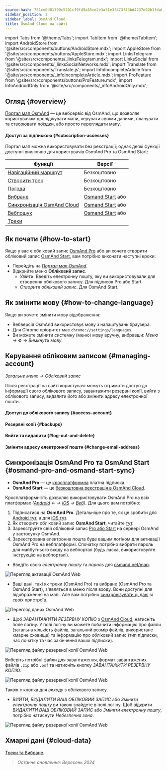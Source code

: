 ```yaml
---
source-hash: 751ce0d01399c5201cf9fd9a85ce2e3a31e3f473f43bd4237e02b1fda097d4dd
sidebar_position: 2
sidebar_label: OsmAnd Cloud
title: OsmAnd Cloud на сайті
---
```

import Tabs from '@theme/Tabs';
import TabItem from '@theme/TabItem';
import AndroidStore from '@site/src/components/buttons/AndroidStore.mdx';
import AppleStore from '@site/src/components/buttons/AppleStore.mdx';
import LinksTelegram from '@site/src/components/_linksTelegram.mdx';
import LinksSocial from '@site/src/components/_linksSocialNetworks.mdx';
import Translate from '@site/src/components/Translate.js';
import InfoIncompleteArticle from '@site/src/components/_infoIncompleteArticle.mdx';
import ProFeature from '@site/src/components/buttons/ProFeature.mdx';
import InfoAndroidOnly from '@site/src/components/_infoAndroidOnly.mdx';


<InfoIncompleteArticle/>

## Огляд {#overview}

[Портал мап OsmAnd](https://osmand.net/map) — це вебсервіс від OsmAnd, що дозволяє користувачам досліджувати мапи, керувати своїми даними, планувати та створювати поїздки, або просто переглядати мапу.

#### Доступ за підпискою {#subscription-accesses}

Портал мап можна використовувати без реєстрації; однак деякі функції доступні виключно для користувачів OsmAnd Pro та OsmAnd Start:

| Функції | Версії |
|--- |--- |
| [Навігаційний маршрут](./planner.md) | Безкоштовно |
| [Створити трек](./planner.md) | Безкоштовно |
| [Погода](./web-map.md) | Безкоштовно |
| [Вибране](./web-map.md) | [Osmand Start](https://osmand.net/blog/start) або <ProFeature/> |
| [Синхронізація OsmAnd Cloud](./web-cloud.md) | [Osmand Start](https://osmand.net/blog/start) або <ProFeature/> |
| [Вебпошук](./web-search.md)|[Osmand Start](https://osmand.net/blog/start) або <ProFeature/>|
| [Треки](./web-map.md) | <ProFeature/> |


## Як почати {#how-to-start}

Якщо у вас є обліковий запис [OsmAnd Pro](../personal/osmand-cloud.md#login) або ви хочете створити обліковий запис [OsmAnd Start](../personal/osmand-cloud.md#osmand-start), вам потрібно виконати наступні кроки:

- Перейдіть на [*Портал мап OsmAnd*](https://osmand.net/map).
- Відкрийте меню **Обліковий запис**.
  - *Увійти*. Введіть електронну пошту, яку ви використовували для створення облікового запису. Для підписок Pro або Start.
  - *Створити обліковий запис*. Для OsmAnd Start.


## Як змінити мову {#how-to-change-language}

Якщо ви хочете змінити мову відображення:

- Вебверсія OsmAnd використовує мову з налаштувань браузера.
- Для Chrome пріоритет має `chrome://settings/languages`.
- Ви можете змінити системну (меню) мову вручну, вибравши:
    *Меню →* ⚙ *→ Вимкнути мову*.


## Керування обліковим записом {#managing-account}

*Загальне меню → Обліковий запис*

Після реєстрації на сайті користувачі можуть отримати доступ до інформації свого облікового запису, завантажити резервні копії, вийти з облікового запису, видалити його або змінити адресу електронної пошти.

#### Доступ до облікового запису {#access-account}

#### Резервні копії {#backups}

#### Вийти та видалити {#log-out-and-delete}

#### Змінити адресу електронної пошти {#change-email-address}


## Синхронізація OsmAnd Pro та OsmAnd Start {#osmand-pro-and-osmand-start-sync}

- **OsmAnd Pro** — це [кросплатформна](../troubleshooting/setup.md#cross-platform) платна підписка.
- **OsmAnd Start** — це [безкоштовна реєстрація в OsmAnd Cloud](https://osmand.net/blog/start).

Кросплатформність дозволяє використовувати OsmAnd Pro на всіх платформах *([Android](../purchases/android.md) ← → [iOS](../purchases/ios.md) → [Веб](https://www.osmand.net/map))*. Для цього вам потрібно:

1. Підписатися на **OsmAnd Pro**. Детальніше про те, як це зробити для [Android тут](../purchases/android.md#how-to-buy), а для [iOS тут](../purchases/ios.md#how-to-buy).
2. Як створити обліковий запис **OsmAnd Start**, читайте [тут](https://osmand.net/blog/start#how-to-create-an-account).
3. Зареєструйте свій обліковий запис [Pro або Start](../troubleshooting/setup.md#cross-platform) на сервері OsmAnd у застосунку OsmAnd.
4. Зареєстрована електронна пошта буде вашим логіном для активації OsmAnd Pro на вебплатформі. Спочатку потрібно вибрати пароль для майбутнього входу на вебпортал (будь ласка, використовуйте інструкцію на вебпорталі).

- Введіть свою *електронну пошту* та *пароль* для [osmand.net/map](https://osmand.net/map/).

![Перегляд активації OsmAnd Web](@site/static/img/web/web_pro_activation.png)

- Ваші дані, такі як треки (OsmAnd Pro) та вибране (OsmAnd Pro та OsmAnd Start), з'являться в меню після входу. Вони доступні для відображення на мапі. Але вам потрібно [синхронізувати ці дані](https://osmand.net/docs/user/personal/osmand-cloud#last-sync) зі своїх пристроїв.

![Перегляд даних OsmAnd Web](@site/static/img/web/web_data.png)

- Щоб *ЗАВАНТАЖИТИ РЕЗЕРВНУ КОПІЮ* з [OsmAnd Cloud](https://osmand.net/docs/user/personal/osmand-cloud), натисніть поле логіну. У полі логіну ви можете побачити інформацію про файли (загальна кількість файлів, загальний розмір файлів, використане хмарне сховище) та інформацію про обліковий запис (тип підписки, час початку та час закінчення вашої підписки).

![Перегляд файлу резервної копії OsmAnd Web](@site/static/img/web/web_backup_file.png)

Виберіть потрібні файли для завантаження, формат завантажених файлів `.zip` або `.osf` та натисніть кнопку *ЗАВАНТАЖИТИ РЕЗЕРВНУ КОПІЮ*:

![Перегляд файлу резервної копії OsmAnd Web](@site/static/img/web/web_backup_file_1.png)

Також є кнопка для *виходу* з облікового запису.

- *ВИЙТИ*, *ВИДАЛИТИ ВАШ ОБЛІКОВИЙ ЗАПИС* або *Змінити електронну пошту* ви також знайдете в полі логіну. Щоб відкрити *ВИДАЛИТИ ВАШ ОБЛІКОВИЙ ЗАПИС* або *Змінити електронну пошту*, потрібно натиснути *Небезпечна зона*.

![Перегляд файлу резервної копії OsmAnd Web](@site/static/img/web/web_backup_file_2.png)


## Хмарні дані {#cloud-data}

[Треки та Вибране](web-map.md#tracks).
<!--
## Map style {#map-style}

In this section of the menu, you can change the map style. You can read more about how to do this in the article [Vector Maps (Map Styles)](../map/vector-maps.md) for the OsmAnd app. The settings in the web version are no different.  
**Some examples:**

- Nautical map style

![OsmAnd Web Map Style](@site/static/img/web/web_map_style_nautical.png)

- Topo map style

![OsmAnd Web Favorites add](@site/static/img/web/web_map_style_topo.png)
-->



> *Останнє оновлення: Вересень 2024*